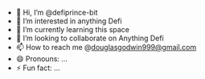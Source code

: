 - 👋 Hi, I’m @defiprince-bit
- 👀 I’m interested in anything Defi
- 🌱 I’m currently learning this space
- 💞️ I’m looking to collaborate on Anything Defi
- 📫 How to reach me @douglasgodwin999@gmail.com
- 😄 Pronouns: ...
- ⚡ Fun fact: ...

<!---
defiprince-bit/defiprince-bit is a ✨ special ✨ repository because its `README.md` (this file) appears on your GitHub profile.
You can click the Preview link to take a look at your changes.
--->
